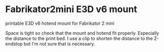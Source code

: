 # Fabrikator2mini E3D v6 mount

printable E3D v6 hotend mount for Fabrikator 2 mini

Space is tight so check that the mount and hotend fit properly. Especially the distance to the print bed. I use a clip to shorten the distance to the Z-endstop but I'm not sure that is necessary.
